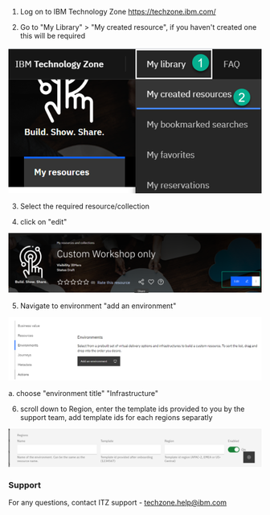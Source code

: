 1. Log on to IBM Technology Zone https://techzone.ibm.com/

2. Go to "My Library" > "My created resource", if you haven't created one this will be required

![Mycreatedresource](Images/mycreatedresource.png) 

3. Select the required resource/collection

4. click on "edit" 

![editcollection](Images/editcollection.png)

5. Navigate to environment "add an environment"

![addenvironment](Images/addenvironment.png)

a. choose "environment title" "Infrastructure"

6. scroll down to Region, enter the template ids provided to you by the support team, add template ids for each regions separatly

![regiontemplate](Images/regiontemplate.png)

### Support

For any questions, contact ITZ support - techzone.help@ibm.com
